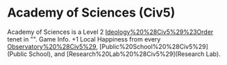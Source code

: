 # Academy of Sciences (Civ5)

Academy of Sciences is a Level 2 [Ideology%20%28Civ5%29%23Order](Order) tenet in "".
Game Info.
+1 Local Happiness from every [Observatory%20%28Civ5%29](Observatory), [Public%20School%20%28Civ5%29](Public School), and [Research%20Lab%20%28Civ5%29](Research Lab).